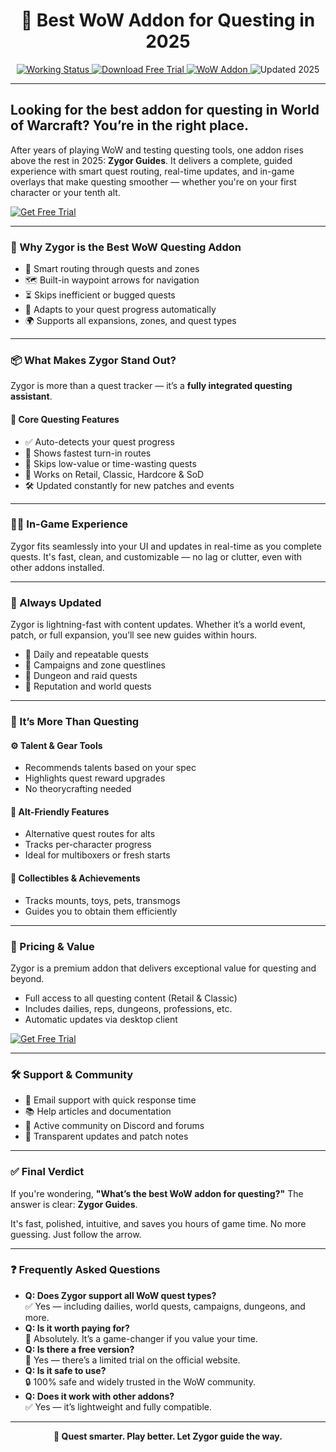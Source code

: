<h1 align="center">🧭 Best WoW Addon for Questing in 2025</h1>

<p align="center">
  <a href="https://zygorguides.com/ref/slothytech/?campaign=med">
    <img src="https://img.shields.io/badge/status-working-brightgreen" alt="Working Status">
  </a>
  <a href="https://zygorguides.com/ref/slothytech/?campaign=med">
    <img src="https://img.shields.io/badge/download-free_trial-blue" alt="Download Free Trial">
  </a>
  <a href="https://worldofwarcraft.blizzard.com/">
    <img src="https://img.shields.io/badge/game-WoW-orange" alt="WoW Addon">
  </a>
  <img src="https://img.shields.io/badge/updated-2025-success" alt="Updated 2025">
</p>

<hr />

<h2>Looking for the <strong>best addon for questing in World of Warcraft</strong>? You’re in the right place.</h2>

<p>
After years of playing WoW and testing questing tools, one addon rises above the rest in 2025: <strong>Zygor Guides</strong>. It delivers a complete, guided experience with smart quest routing, real-time updates, and in-game overlays that make questing smoother — whether you're on your first character or your tenth alt.
</p>

<p>
<a href="https://zygorguides.com/ref/slothytech/?campaign=med">
  <img src="https://img.shields.io/badge/Get-FREE_trial!-brightgreen?style=for-the-badge" alt="Get Free Trial">
</a>
</p>

<hr />

<h3>📜 Why Zygor is the Best WoW Questing Addon</h3>
<ul>
  <li>🧭 Smart routing through quests and zones</li>
  <li>🗺️ Built-in waypoint arrows for navigation</li>
  <li>⏳ Skips inefficient or bugged quests</li>
  <li>🧠 Adapts to your quest progress automatically</li>
  <li>🌍 Supports all expansions, zones, and quest types</li>
</ul>

<hr />

<h3>📦 What Makes Zygor Stand Out?</h3>

<p>Zygor is more than a quest tracker — it’s a <strong>fully integrated questing assistant</strong>.</p>

<h4>🎯 Core Questing Features</h4>
<ul>
  <li>✅ Auto-detects your quest progress</li>
  <li>🧭 Shows fastest turn-in routes</li>
  <li>🚫 Skips low-value or time-wasting quests</li>
  <li>🔄 Works on Retail, Classic, Hardcore & SoD</li>
  <li>🛠 Updated constantly for new patches and events</li>
</ul>

<hr />

<h3>🧑‍💻 In-Game Experience</h3>
<p>Zygor fits seamlessly into your UI and updates in real-time as you complete quests. It's fast, clean, and customizable — no lag or clutter, even with other addons installed.</p>

<hr />

<h3>📅 Always Updated</h3>
<p>
Zygor is lightning-fast with content updates. Whether it’s a world event, patch, or full expansion, you’ll see new guides within hours.
</p>
<ul>
  <li>🔁 Daily and repeatable quests</li>
  <li>📜 Campaigns and zone questlines</li>
  <li>🧱 Dungeon and raid quests</li>
  <li>🎁 Reputation and world quests</li>
</ul>

<hr />

<h3>🌟 It’s More Than Questing</h3>

<h4>⚙️ Talent & Gear Tools</h4>
<ul>
  <li>Recommends talents based on your spec</li>
  <li>Highlights quest reward upgrades</li>
  <li>No theorycrafting needed</li>
</ul>

<h4>🔁 Alt-Friendly Features</h4>
<ul>
  <li>Alternative quest routes for alts</li>
  <li>Tracks per-character progress</li>
  <li>Ideal for multiboxers or fresh starts</li>
</ul>

<h4>🎒 Collectibles & Achievements</h4>
<ul>
  <li>Tracks mounts, toys, pets, transmogs</li>
  <li>Guides you to obtain them efficiently</li>
</ul>

<hr />

<h3>💸 Pricing & Value</h3>

<p>Zygor is a premium addon that delivers exceptional value for questing and beyond.</p>

<ul>
  <li>Full access to all questing content (Retail & Classic)</li>
  <li>Includes dailies, reps, dungeons, professions, etc.</li>
  <li>Automatic updates via desktop client</li>
</ul>

<p>
<a href="https://zygorguides.com/ref/slothytech/?campaign=med">
  <img src="https://img.shields.io/badge/Get-FREE_trial!-brightgreen?style=for-the-badge" alt="Get Free Trial">
</a>
</p>

<hr />

<h3>🛠 Support & Community</h3>
<ul>
  <li>📧 Email support with quick response time</li>
  <li>📚 Help articles and documentation</li>
  <li>💬 Active community on Discord and forums</li>
  <li>🔄 Transparent updates and patch notes</li>
</ul>

<hr />

<h3>✅ Final Verdict</h3>

<p>
If you're wondering, <strong>"What’s the best WoW addon for questing?"</strong>  
The answer is clear: <strong>Zygor Guides</strong>.
</p>

<p>
It's fast, polished, intuitive, and saves you hours of game time.  
No more guessing. Just follow the arrow.
</p>

<hr />

<h3>❓ Frequently Asked Questions</h3>

<ul>
  <li><strong>Q: Does Zygor support all WoW quest types?</strong><br/>✅ Yes — including dailies, world quests, campaigns, dungeons, and more.</li>
  <li><strong>Q: Is it worth paying for?</strong><br/>💯 Absolutely. It’s a game-changer if you value your time.</li>
  <li><strong>Q: Is there a free version?</strong><br/>🎁 Yes — there’s a limited trial on the official website.</li>
  <li><strong>Q: Is it safe to use?</strong><br/>🔒 100% safe and widely trusted in the WoW community.</li>
  <li><strong>Q: Does it work with other addons?</strong><br/>✅ Yes — it’s lightweight and fully compatible.</li>
</ul>

<hr />

<p align="center"><strong>📍 Quest smarter. Play better. Let Zygor guide the way.</strong></p>
